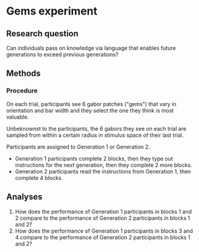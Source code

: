 # Gems experiment

## Research question

Can individuals pass on knowledge via language that enables future generations
to exceed previous generations?

## Methods

### Procedure

On each trial, participants see 6 gabor patches ("gems") that vary in
orientation and bar width and they select the one they think is most valuable.

Unbeknownst to the participants, the 6 gabors they see on each trial
are sampled from within a certain radius in stimulus space of their last
trial.

Participants are assigned to Generation 1 or Generation 2.

- Generation 1 participants complete 2 blocks, then they type out instructions
  for the next generation, then they complete 2 more blocks.
- Generation 2 participants read the instructions from Generation 1, then
  complete 4 blocks.

## Analyses

1. How does the performance of Generation 1 participants in blocks 1 and 2
   compare to the performance of Generation 2 participants in blocks 1 and 2?
2. How does the performance of Generation 1 participants in blocks 3 and 4
   compare to the performance of Generation 2 participants in blocks 1 and 2?
